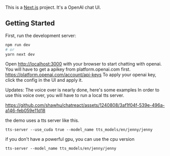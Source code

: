This is a [Next.js](https://nextjs.org/) project. It's a OpenAI chat UI.

## Getting Started

First, run the development server:

```bash
npm run dev
# or
yarn next dev
```

Open [http://localhost:3000](http://localhost:3000) with your browser to start chatting with openai.
You will have to get a apikey from platform.openai.com first. https://platform.openai.com/account/api-keys
To apply your openai key, click the config in the UI and apply it.

Updates:
The voice over is nearly done, here's some examples
In order to use this voice over, you will have to run a local tts server.

https://github.com/shawhu/chatreact/assets/1240808/3af1f04f-539e-496a-a146-feb059e11d18

the demo uses a tts server like this. 

    tts-server --use_cuda true --model_name tts_models/en/jenny/jenny
    
if you don't have a powerful gpu, you can use the cpu version

    tts-server --model_name tts_models/en/jenny/jenny
